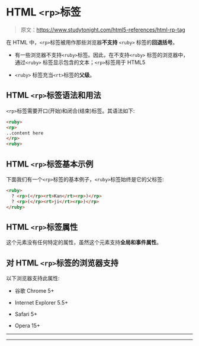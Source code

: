 # HTML `<rp>`标签

> 原文：<https://www.studytonight.com/html5-references/html-rp-tag>

在 HTML 中，`<rp>`标签被用作那些浏览器**不支持** `<ruby>` 标签的**回退括号**。

*   有一些浏览器不支持`<ruby>`标签。因此，在不支持`<ruby>` 标签的浏览器中，通过`<ruby>` 标签显示包含的文本；`<rp>`标签用于 HTML5

*   `<ruby>` 标签充当`<rt>`标签的**父级**。

## HTML `<rp>`标签语法和用法

`<rp>`标签需要开口(开始)和闭合(结束)标签。其语法如下:

```html
<ruby>
<rp>
..content here
</rp>
<ruby>
```

## HTML `<rp>`标签基本示例

下面我们有一个`<rp>`标签的基本例子，`<ruby>`标签始终是它的父标签:

```html
<ruby>
  ? <rp>(</rp><rt>Kan</rt><rp>)</rp>
  ? <rp>(</rp><rt>ji</rt><rp>)</rp>
</ruby>
```

## HTML `<rp>`标签属性

这个元素没有任何特定的属性，虽然这个元素支持**全局和事件属性**。

## 对 HTML `<rp>`标签的浏览器支持

以下浏览器支持此属性:

*   谷歌 Chrome 5+

*   Internet Explorer 5.5+

*   Safari 5+

*   Opera 15+

* * *

* * *